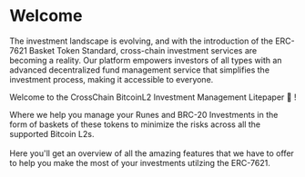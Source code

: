 # Welcome

The investment landscape is evolving, and with the introduction of the ERC-7621 Basket Token Standard, cross-chain investment services are becoming a reality. Our platform empowers investors of all types with an advanced decentralized fund management service that simplifies the investment process, making it accessible to everyone.

Welcome to the CrossChain BitcoinL2 Investment Management Litepaper 📜 !

Where we help you manage your Runes and BRC-20 Investments in the form of baskets of these tokens to minimize the risks across all the supported Bitcoin L2s.\
\
Here you'll get an overview of all the amazing features that we have to offer to help you make the most of your investments utilzing the ERC-7621.
